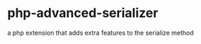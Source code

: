 php-advanced-serializer
=======================

a php extension that adds extra features to the serialize method
